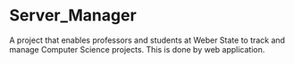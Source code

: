 # Server_Manager
A project that enables professors and students at Weber State to track and manage Computer Science projects. This is done by web application.
